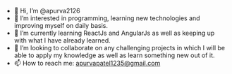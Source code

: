 - 👋 Hi, I’m @apurva2126
- 👀 I’m interested in programming, learning new technologies and improving myself on daily basis.
- 🌱 I’m currently learning ReactJs and AngularJs as well as keeping up with what I have already learned.
- 💞️ I’m looking to collaborate on any challenging projects in which I will be able to apply my knowledge as well as learn something new out of it.
- 📫 How to reach me: apurvapatel1235@gmail.com

<!---
apurva2126/apurva2126 is a ✨ special ✨ repository because its `README.md` (this file) appears on your GitHub profile.
You can click the Preview link to take a look at your changes.
--->
